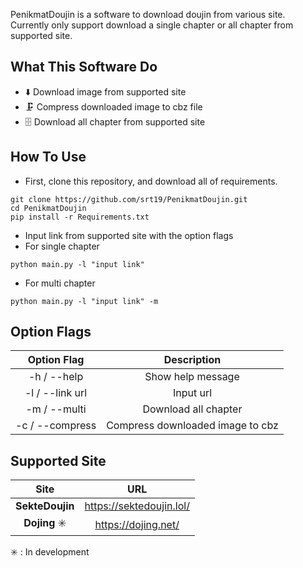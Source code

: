 PenikmatDoujin is a software to download doujin from various site.
Currently only support download a single chapter or all chapter from supported site.

## What This Software Do
- ⬇️ Download image from supported site
- 🗜️ Compress downloaded image to cbz file
- 🗄️ Download all chapter from supported site

## How To Use
- First, clone this repository, and download all of requirements.
```
git clone https://github.com/srt19/PenikmatDoujin.git
cd PenikmatDoujin
pip install -r Requirements.txt
```

- Input link from supported site with the option flags
- For single chapter
```
python main.py -l "input link"
```
- For multi chapter 
```
python main.py -l "input link" -m
```

## Option Flags
| Option Flag | Description |
| :-: | :-: |
| -h / --help | Show help message |
| -l / --link url | Input url |
| -m / --multi | Download all chapter |
| -c / --compress | Compress downloaded image to cbz|

## Supported Site
| Site | URL |
| :-: | :-: |
| **SekteDoujin** | <https://sektedoujin.lol/>|
| **Dojing** ✳️ | <https://dojing.net/> |

✳️ : In development
